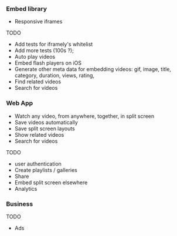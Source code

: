 ### Embed library
- Responsive iframes

TODO

- Add tests for iframely's whitelist
- Add more tests (100s ?);
- Auto play videos
- Embed flash players on iOS
- Generate other meta data for embedding videos: gif, image, title, category, duration, views, rating,
- Find related videos
- Search for videos

### Web App
- Watch any video, from anywhere, together, in split screen
- Save videos automatically
- Save split screen layouts
- Show related videos
- Search for videos

TODO

- user authentication
- Create playlists / galleries
- Share
- Embed split screen elsewhere
- Analytics

### Business

TODO

- Ads